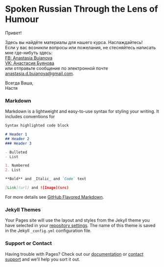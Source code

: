 # Spoken Russian Through the Lens of Humour

Привет!

Здесь вы найдёте материалы для нашего курса. Наслаждайтесь!  
Если у вас возникли вопросы или пожелания, не стесняйтесь написать мне где-нибуть здесь:  
[FB: Anastasia Buianova](https://www.facebook.com/anastasia.buianova)  
[VK: Анастасия Буянова](https://vk.com/anaesthesiabuianova)  
или отправьте сообщение по электронной почте [anastasia.d.buianova@gmail.com](anastasia.d.buianova@gmail.com).

Всегда Ваша,  
Настя

### Markdown

Markdown is a lightweight and easy-to-use syntax for styling your writing. It includes conventions for

```markdown
Syntax highlighted code block

# Header 1
## Header 2
### Header 3

- Bulleted
- List

1. Numbered
2. List

**Bold** and _Italic_ and `Code` text

[Link](url) and ![Image](src)
```

For more details see [GitHub Flavored Markdown](https://guides.github.com/features/mastering-markdown/).

### Jekyll Themes

Your Pages site will use the layout and styles from the Jekyll theme you have selected in your [repository settings](https://github.com/bujanova/bujanova.github.io/settings). The name of this theme is saved in the Jekyll `_config.yml` configuration file.

### Support or Contact

Having trouble with Pages? Check out our [documentation](https://help.github.com/categories/github-pages-basics/) or [contact support](https://github.com/contact) and we’ll help you sort it out.
